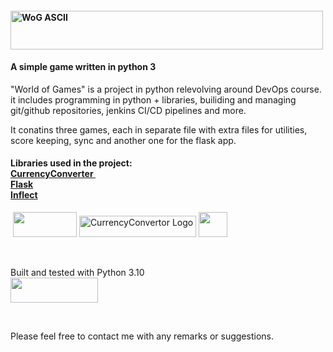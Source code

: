 <h4 dir="auto"><a href="https://camo.githubusercontent.com/720a2bf63d1b5c7ba7e73a946d66f8aa37d060fafc563a7e5bc9034fdb140ddd/68747470733a2f2f692e696d6775722e636f6d2f463379536b6b4b2e706e67" target="_blank" rel="noopener noreferrer"><img src="https://camo.githubusercontent.com/720a2bf63d1b5c7ba7e73a946d66f8aa37d060fafc563a7e5bc9034fdb140ddd/68747470733a2f2f692e696d6775722e636f6d2f463379536b6b4b2e706e67" alt="WoG ASCII" width="500" height="62" data-canonical-src="https://i.imgur.com/F3ySkkK.png" /></a></h4>
<h4 dir="auto"><a id="user-content-a-simple-game-written-in-python-3" class="anchor" href="https://github.com/NoyPhilosof/World_Of_Games#a-simple-game-written-in-python-3" aria-hidden="true"></a>A simple game written in python 3</h4>
<p dir="auto">"World of Games" is a project in python relevolving around DevOps course.<br />it includes programming in python + libraries, builiding and managing git/github repositories, jenkins CI/CD pipelines and more.</p>
<p dir="auto">It conatins three games, each in&nbsp;separate file with extra files for utilities, score keeping, sync and another one for the flask app.</p>
<h4 dir="auto"><a id="user-content-libraries-used-in-the-projectcurrencyconverterflaskinflect" class="anchor" href="https://github.com/NoyPhilosof/World_Of_Games#libraries-used-in-the-projectcurrencyconverterflaskinflect" aria-hidden="true"></a>Libraries used in the project:<br /><a href="https://pypi.org/project/CurrencyConverter/" rel="nofollow">CurrencyConverter&nbsp;</a><br /><a href="https://pypi.org/project/Flask/" rel="nofollow">Flask</a><br /><a href="https://pypi.org/project/inflect/" rel="nofollow">Inflect</a></h4>
<p dir="auto">&nbsp;<a title="Flask installation" href="https://flask.palletsprojects.com/en/2.0.x/installation/" rel="nofollow"><img src="https://camo.githubusercontent.com/fa8480c7180ec64d6230a08277f12c6e477d55690f4acb00c73d50ce84b65237/68747470733a2f2f666c61736b2e70616c6c65747370726f6a656374732e636f6d2f656e2f322e302e782f5f696d616765732f666c61736b2d6c6f676f2e706e67" width="102" height="40" data-canonical-src="https://flask.palletsprojects.com/en/2.0.x/_images/flask-logo.png" /></a>&nbsp;<a title="CurrencyConverter PyPi page" href="https://pypi.org/project/CurrencyConverter/" target="_blank" rel="noopener"><img src="https://i.imgur.com/O8zh8pq.png" alt="CurrencyConvertor Logo" width="187" height="34" /></a>&nbsp;<a title="Inflect on PyPi" href="https://pypi.org/project/inflect/" rel="nofollow"><img src="https://camo.githubusercontent.com/db86d9263c8e4e26c312ba89f7abf28a737d528e3ae5b94869b87660a12ba08c/68747470733a2f2f707970692e6f72672f7374617469632f696d616765732f6c6f676f2d736d616c6c2e39356465383433362e737667" width="46" height="40" data-canonical-src="https://pypi.org/static/images/logo-small.95de8436.svg" /></a></p>
<p dir="auto">&nbsp;</p>
<p dir="auto">Built and tested with Python 3.10<br /><a title="Python 3.10 release" href="https://www.python.org/downloads/release/python-3100/" rel="nofollow"><img src="https://camo.githubusercontent.com/fb9e18f7ca2a84b570706b0c725d31f01587805c6bc02814986fcd31f17a7d64/68747470733a2f2f7777772e707974686f6e2e6f72672f7374617469632f696d672f707974686f6e2d6c6f676f4032782e706e67" width="140" height="40" data-canonical-src="https://www.python.org/static/img/python-logo@2x.png" /></a></p>
<p dir="auto">&nbsp;</p>
<p dir="auto">Please feel free to contact me with any remarks or suggestions.</p>
